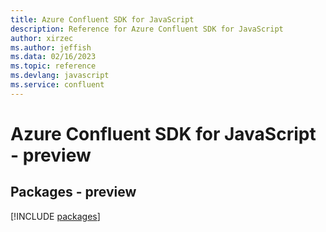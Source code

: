 ```yaml
---
title: Azure Confluent SDK for JavaScript
description: Reference for Azure Confluent SDK for JavaScript
author: xirzec
ms.author: jeffish
ms.data: 02/16/2023
ms.topic: reference
ms.devlang: javascript
ms.service: confluent
---
```

# Azure Confluent SDK for JavaScript - preview
## Packages - preview
[!INCLUDE [packages](confluent-index.md)]